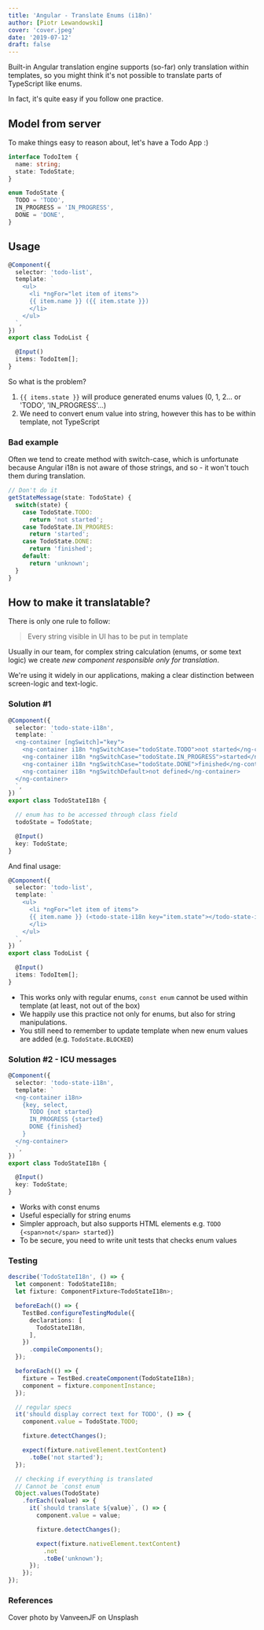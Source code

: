 ```yaml
---
title: 'Angular - Translate Enums (i18n)'
author: [Piotr Lewandowski]
cover: 'cover.jpeg'
date: '2019-07-12'
draft: false
---
```


Built-in Angular translation engine supports (so-far) only translation within templates, so you might think it's not possible to translate parts of TypeScript like enums. 

In fact, it's quite easy if you follow one practice.

## Model from server

To make things easy to reason about, let's have a Todo App :)

```typescript
interface TodoItem {
  name: string;
  state: TodoState;
}

enum TodoState {
  TODO = 'TODO',
  IN_PROGRESS = 'IN_PROGRESS',
  DONE = 'DONE',
}
```

## Usage

```typescript
@Component({
  selector: 'todo-list',
  template: `
    <ul>
      <li *ngFor="let item of items">
      {{ item.name }} ({{ item.state }})
      </li>
    </ul>
  `,
})
export class TodoList {

  @Input()
  items: TodoItem[];
}
```

So what is the problem?
1. `{{ items.state }}` will produce generated enums values (0, 1, 2... or 'TODO', 'IN_PROGRESS'...)
2. We need to convert enum value into string, however this has to be within template, not TypeScript

### Bad example
Often we tend to create method with switch-case, which is unfortunate because Angular i18n is not aware of those strings, and so - it won't touch them during translation.

```typescript  
// Don't do it
getStateMessage(state: TodoState) {
  switch(state) {
    case TodoState.TODO:
      return 'not started';
    case TodoState.IN_PROGRES:
      return 'started';
    case TodoState.DONE:
      return 'finished';
    default:
      return 'unknown';
  }
}
```

## How to make it translatable?

There is only one rule to follow:

> Every string visible in UI has to be put in template

Usually in our team, for complex string calculation (enums, or some text logic) we create *new component responsible only for translation*.

We're using it widely in our applications, making a clear distinction between screen-logic and text-logic.

### Solution #1

```typescript
@Component({
  selector: 'todo-state-i18n',
  template: `
  <ng-container [ngSwitch]="key">
    <ng-container i18n *ngSwitchCase="todoState.TODO">not started</ng-container>
    <ng-container i18n *ngSwitchCase="todoState.IN_PROGRESS">started</ng-container>
    <ng-container i18n *ngSwitchCase="todoState.DONE">finished</ng-container>
    <ng-container i18n *ngSwitchDefault>not defined</ng-container>
  </ng-container>
  `,
})
export class TodoStateI18n {

  // enum has to be accessed through class field
  todoState = TodoState;

  @Input()
  key: TodoState;
}
```

And final usage:

```typescript
@Component({
  selector: 'todo-list',
  template: `
    <ul>
      <li *ngFor="let item of items">
      {{ item.name }} (<todo-state-i18n key="item.state"></todo-state-i18n>)
      </li>
    </ul>
  `,
})
export class TodoList {

  @Input()
  items: TodoItem[];
}
```


* This works only with regular enums, `const enum` cannot be used within template (at least, not out of the box)
* We happily use this practice not only for enums, but also for string manipulations.
* You still need to remember to update template when new enum values are added (e.g. `TodoState.BLOCKED`)

### Solution #2 - ICU messages

```typescript
@Component({
  selector: 'todo-state-i18n',
  template: `
  <ng-container i18n>
    {key, select,
      TODO {not started}
      IN_PROGRESS {started}
      DONE {finished}
    }
  </ng-container>
  `,
})
export class TodoStateI18n {

  @Input()
  key: TodoState;
}
```

* Works with const enums
* Useful especially for string enums
* Simpler approach, but also supports HTML elements e.g. `TODO {<span>not</span> started}`)
* To be secure, you need to write unit tests that checks enum values

### Testing

```typescript
describe('TodoStateI18n', () => {
  let component: TodoStateI18n;
  let fixture: ComponentFixture<TodoStateI18n>;

  beforeEach(() => {
    TestBed.configureTestingModule({
      declarations: [
        TodoStateI18n,
      ],
    })
      .compileComponents();
  });

  beforeEach(() => {
    fixture = TestBed.createComponent(TodoStateI18n);
    component = fixture.componentInstance;
  });

  // regular specs
  it('should display correct text for TODO', () => {
    component.value = TodoState.TODO;

    fixture.detectChanges();

    expect(fixture.nativeElement.textContent)
      .toBe('not started');
  });

  // checking if everything is translated
  // Cannot be `const enum`
  Object.values(TodoState)
    .forEach((value) => {
      it(`should translate ${value}`, () => {
        component.value = value;

        fixture.detectChanges();

        expect(fixture.nativeElement.textContent)
          .not
          .toBe('unknown');
      });
    });
});
```

### References
Cover photo by VanveenJF on Unsplash

